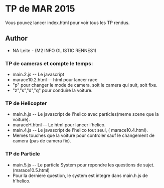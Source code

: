 TP de MAR 2015
=========================
Vous pouvez lancer index.html pour voir tous les TP rendus.
## Author
- NA Leite - (M2 INFO GL ISTIC RENNES1)

### TP de cameras et compte le temps:
- main.2.js -- Le javascript
- marace10.2.html -- html pour lancer race
- "p" pour changer le mode de camera, soit le camera qui suit, soit fixe.
- "z","s","d","q" pour conduire la voiture.

### TP de Helicopter
- main.h.js -- Le javascript de l'helico avec particles(meme scene que la voiture).
- maraceH.html -- Le html pour lancer l'helico.
- main.4.js -- Le javascript de l'helico tout seul, ( marace10.4.html). 
- Memes touches que la voiture pour controler sauf le changement de camera (pas de camera fix).

### TP de Particle
- main.5.js -- Le particle System pour repondre les questions de sujet.(marace10.5.html)
- Pour la derniere question, le system est integre dans main.h.js de h'helico.


